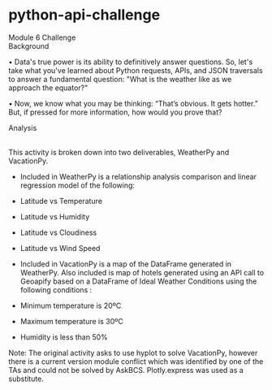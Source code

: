# python-api-challenge

Module 6 Challenge Background                                                       

•	Data's true power is its ability to definitively answer questions. So, let's take what you've learned about Python requests, APIs, and JSON traversals to answer a fundamental question: "What is the weather like as we approach the equator?"

•	Now, we know what you may be thinking: “That’s obvious. It gets hotter.” But, if pressed for more information, how would you prove that?

Analysis                                                                                     

This activity is broken down into two deliverables, WeatherPy and VacationPy.

-	Included in WeatherPy is a relationship analysis comparison and linear regression model of the following:

- Latitude vs Temperature
- Latitude vs Humidity
- Latitude vs Cloudiness
- Latitude vs Wind Speed 

-	Included in VacationPy is a map of the DataFrame generated in WeatherPy. Also included is map of hotels generated using an API call to Geoapify based on a DataFrame of Ideal Weather Conditions using the following conditions :

- Minimum temperature is 20ºC
- Maximum temperature is 30ºC
- Humidity is less than 50%

Note: The original activity asks to use hyplot to solve VacationPy, however there is a current version module conflict which was identified by one of the TAs and could not be solved by AskBCS. Plotly.express was used as a substitute.


